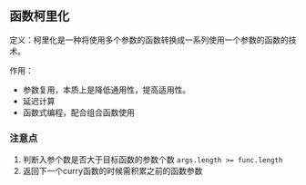 ## 函数柯里化

定义：柯里化是一种将使用多个参数的函数转换成一系列使用一个参数的函数的技术。

作用：

- 参数复用，本质上是降低通用性，提高适用性。
- 延迟计算
- 函数式编程，配合组合函数使用

### 注意点

1. 判断入参个数是否大于目标函数的参数个数 `args.length >= func.length`
2. 返回下一个curry函数的时候需积累之前的函数参数
